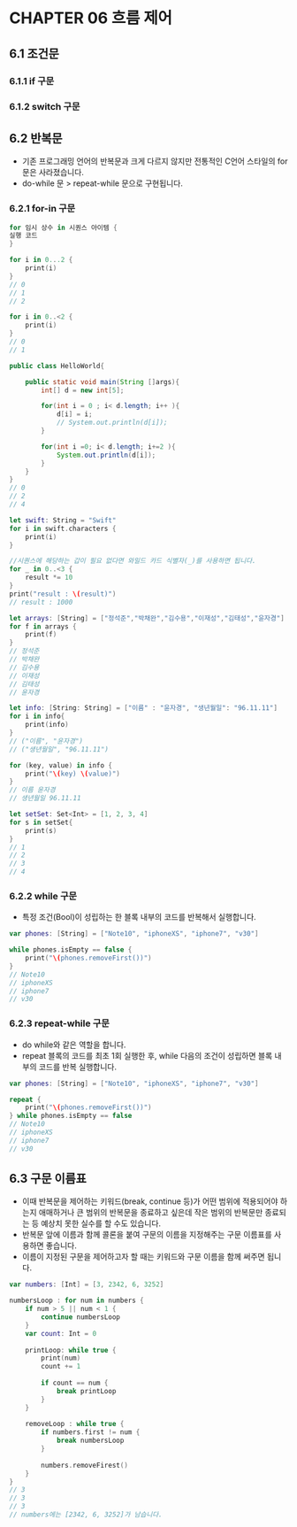 # CHAPTER 06 흐름 제어

## 6.1 조건문

### 6.1.1 if 구문

### 6.1.2 switch 구문

## 6.2 반복문
* 기존 프로그래밍 언어의 반복문과 크게 다르지 않지만 전통적인 C언어 스타일의 for문은 사라졌습니다.
* do-while 문 > repeat-while 문으로 구현됩니다.

### 6.2.1 for-in 구문
```swift
for 임시 상수 in 시퀀스 아이템 {
실행 코드
}

for i in 0...2 {
    print(i)
}
// 0
// 1
// 2

for i in 0..<2 {
    print(i)
}
// 0
// 1
```
```java
public class HelloWorld{

    public static void main(String []args){
        int[] d = new int[5];

        for(int i = 0 ; i< d.length; i++ ){
            d[i] = i;
            // System.out.println(d[i]);
        }

        for(int i =0; i< d.length; i+=2 ){
            System.out.println(d[i]);
        }
    }
}
// 0
// 2
// 4
```
```swift
let swift: String = "Swift"
for i in swift.characters {
    print(i)
}

//시퀀스에 해당하는 갑이 필요 없다면 와일드 카드 식별자(_)를 사용하면 됩니다.
for _ in 0..<3 {
    result *= 10
}
print("result : \(result)")
// result : 1000

let arrays: [String] = ["정석준","박채완","김수용","이재성","김태성","윤자경"]
for f in arrays {
    print(f)
}
// 정석준
// 박채완
// 김수용
// 이재성
// 김태성
// 윤자경

let info: [String: String] = ["이름" : "윤자경", "생년월일": "96.11.11"]
for i in info{
    print(info)
} 
// ("이름", "윤자경")
// ("생년월일", "96.11.11")

for (key, value) in info {
    print("\(key) \(value)")
}
// 이름 윤자경
// 생년월일 96.11.11

let setSet: Set<Int> = [1, 2, 3, 4]
for s in setSet{
    print(s)
}
// 1
// 2
// 3
// 4
```
### 6.2.2 while 구문
* 특정 조건(Bool)이 성립하는 한 블록 내부의 코드를 반복해서 실행합니다.

```swift
var phones: [String] = ["Note10", "iphoneXS", "iphone7", "v30"]

while phones.isEmpty == false {
    print("\(phones.removeFirst())")
}
// Note10
// iphoneXS
// iphone7
// v30
```
### 6.2.3 repeat-while 구문
* do while와 같은 역할을 합니다.
* repeat 블록의 코드를 최초 1회 실행한 후, while 다음의 조건이 성립하면 블록 내부의 코드를 반복 실행합니다.
```swift
var phones: [String] = ["Note10", "iphoneXS", "iphone7", "v30"]

repeat {
    print("\(phones.removeFirst())")
} while phones.isEmpty == false
// Note10
// iphoneXS
// iphone7
// v30
```
## 6.3 구문 이름표
* 이때 반복문을 제어하는 키워드(break, continue 등)가 어떤 범위에 적용되어야 하는지 애매하거나 큰 범위의 반복문을 종료하고 싶은데 작은 범위의 반복문만 종료되는 등 예상치 못한 실수를 할 수도 있습니다.
* 반복문 앞에 이름과 함께 콜론을 붙여 구문의 이름을 지정해주는 구문 이름표를 사용하면 좋습니다. 
* 이름이 지정된 구문을 제어하고자 할 때는 키워드와 구문 이름을 함께 써주면 됩니다.

```swift
var numbers: [Int] = [3, 2342, 6, 3252]

numbersLoop : for num in numbers {
    if num > 5 || num < 1 {
        continue numbersLoop
    }
    var count: Int = 0
    
    printLoop: while true {
        print(num)
        count += 1
        
        if count == num {
            break printLoop
        }
    }
    
    removeLoop : while true {
        if numbers.first != num {
            break numbersLoop
        }
        
        numbers.removeFirest()
    }
}
// 3
// 3
// 3
// numbers에는 [2342, 6, 3252]가 남습니다.
```
